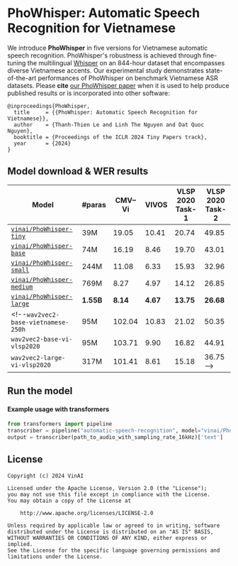 # PhoWhisper:  Automatic  Speech  Recognition for  Vietnamese


We introduce **PhoWhisper** in five versions for Vietnamese automatic speech recognition. PhoWhisper's robustness is achieved through fine-tuning the multilingual [Whisper](https://github.com/openai/whisper)  on an 844-hour dataset that encompasses diverse Vietnamese accents. Our experimental study demonstrates state-of-the-art performances of PhoWhisper on benchmark Vietnamese ASR datasets. Please **cite** [our PhoWhisper paper](https://openreview.net/pdf?id=qsif2awK2L) when it is used to help produce published results or is incorporated into other software:

```
@inproceedings{PhoWhisper,
  title     = {{PhoWhisper: Automatic Speech Recognition for Vietnamese}},
  author    = {Thanh-Thien Le and Linh The Nguyen and Dat Quoc Nguyen},
  booktitle = {Proceedings of the ICLR 2024 Tiny Papers track},
  year      = {2024}
}
```

## Model download & WER results

| Model | #paras | CMV–Vi | VIVOS | VLSP 2020 Task-1 | VLSP 2020 Task-2
|---|---|---|---|---|---|
[`vinai/PhoWhisper-tiny`](https://huggingface.co/vinai/PhoWhisper-tiny) | 39M |19.05 |10.41 |20.74 |49.85
[`vinai/PhoWhisper-base`](https://huggingface.co/vinai/PhoWhisper-base) | 74M |16.19 |8.46 |19.70| 43.01
[`vinai/PhoWhisper-small`](https://huggingface.co/vinai/PhoWhisper-small) | 244M |11.08 |6.33 |15.93 |32.96
[`vinai/PhoWhisper-medium`](https://huggingface.co/vinai/PhoWhisper-medium) | 769M |8.27 |4.97 |14.12 |26.85
[`vinai/PhoWhisper-large`](https://huggingface.co/vinai/PhoWhisper-large) | **1.55B** |**8.14** |**4.67** |**13.75** |**26.68**
<!--`wav2vec2-base-vietnamese-250h` |95M |102.04 |10.83 |21.02 |50.35
`wav2vec2-base-vi-vlsp2020` |95M |103.71| 9.90 |16.82 |44.91
`wav2vec2-large-vi-vlsp2020` |317M |101.41 |8.61 |15.18 |36.75-->

## Run the model

#### Example usage with transformers

```python
from transformers import pipeline
transcriber = pipeline("automatic-speech-recognition", model="vinai/PhoWhisper-small")
output = transcriber(path_to_audio_with_sampling_rate_16kHz)['text']
```



## License

```
Copyright (c) 2024 VinAI

Licensed under the Apache License, Version 2.0 (the "License");
you may not use this file except in compliance with the License.
You may obtain a copy of the License at

    http://www.apache.org/licenses/LICENSE-2.0

Unless required by applicable law or agreed to in writing, software
distributed under the License is distributed on an "AS IS" BASIS,
WITHOUT WARRANTIES OR CONDITIONS OF ANY KIND, either express or implied.
See the License for the specific language governing permissions and
limitations under the License.
```
